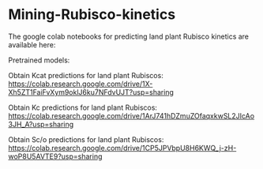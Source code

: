 # Mining-Rubisco-kinetics


The google colab notebooks for predicting land plant Rubisco kinetics are available here:

Pretrained models:

Obtain Kcat predictions for land plant Rubiscos: https://colab.research.google.com/drive/1X-Xh5ZT1FaiFvXym9oklJ6ku7NFdvUJT?usp=sharing

Obtain Kc predictions for land plant Rubiscos: https://colab.research.google.com/drive/1ArJ741hDZmuZOfaqxkwSL2JIcAo3JH_A?usp=sharing 

Obtain Sc/o predictions for land plant Rubiscos: https://colab.research.google.com/drive/1CP5JPVbpU8H6KWQ_j-zH-woP8U5AVTE9?usp=sharing 
